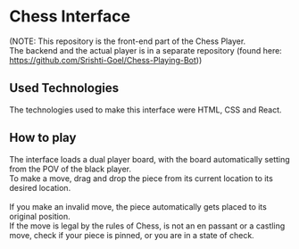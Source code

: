 # Chess Interface
(NOTE: This repository is the front-end part of the Chess Player.\
The backend and the actual player is in a separate repository (found here: https://github.com/Srishti-Goel/Chess-Playing-Bot))

## Used Technologies
The technologies used to make this interface were HTML, CSS and React.

## How to play
The interface loads a dual player board, with the board automatically setting from the POV of the black player.\
To make a move, drag and drop the piece from its current location to its desired location.\
\
If you make an invalid move, the piece automatically gets placed to its original position.\
If the move is legal by the rules of Chess, is not an en passant or a castling move, check if your piece is pinned, or you are in a state of check.
